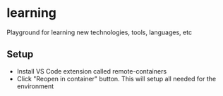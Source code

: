 # learning
Playground for learning new technologies, tools, languages, etc

## Setup
- Install VS Code extension called remote-containers
- Click "Reopen in container" button. This will setup all needed for the environment
